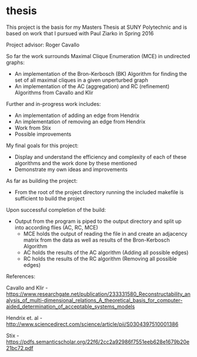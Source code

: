 # thesis
This project is the basis for my Masters Thesis at SUNY Polytechnic and is based on work that I pursued with Paul Ziarko in Spring 2016

Project advisor: Roger Cavallo

So far the work surrounds Maximal Clique Enumeration (MCE) in  undirected graphs:
  - An implementation of the Bron-Kerbosch (BK) Algorithm for finding the set of all maximal cliques in a given unperturbed graph
  - An implementation of the AC (aggregation) and RC (refinement) Algorithms from Cavallo and Klir 
  
Further and in-progress work includes:
  - An implementation of adding an edge from Hendrix 
  - An implementation of removing an edge from Hendrix 
  - Work from Stix
  - Possible improvements 
  
My final goals for this project:
  - Display and understand the efficiency and complexity of each of these algorithms and the work done by these mentioned
  - Demonstrate my own ideas and improvements  

As far as building the project:
  - From the root of the project directory running the included makefile is sufficient to build the project 

Upon successful completion of the build:
  - Output from the program is piped to the output directory and split up into according flies (AC, RC, MCE)
    - MCE holds the output of reading the file in and create an adjacency matrix from the data as well as results of the Bron-Kerbosch Algorithm
    - AC holds the results of the AC algorithm (Adding all possible edges)
    - RC holds the results of the RC algorithm (Removing all possible edges)
    
    
    
References:
    
Cavallo and Klir - https://www.researchgate.net/publication/233331580_Reconstructability_analysis_of_multi-dimensional_relations_A_theoretical_basis_for_computer-aided_determination_of_acceptable_systems_models

Hendrix et. al -http://www.sciencedirect.com/science/article/pii/S0304397510001386

Stix - https://pdfs.semanticscholar.org/22f6/2cc2a92986f7551eeb628e1679b20e21bc72.pdf


